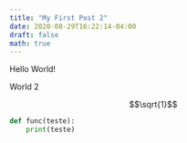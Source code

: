 ```yaml
---
title: "My First Post 2"
date: 2020-08-29T16:22:14-04:00
draft: false
math: true
---
```


Hello World!

World 2

$$\sqrt{1}$$

```python
def func(teste):
    print(teste)
```